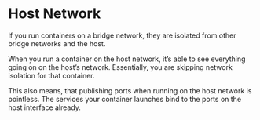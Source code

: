 # Host Network

If you run containers on a bridge network, they are isolated from other bridge networks and the host.

When you run a container on the host network, it’s able to see everything going on on the host’s network. Essentially, you are skipping network isolation for that container.

This also means, that publishing ports when running on the host network is pointless. The services your container launches bind to the ports on the host interface already.
